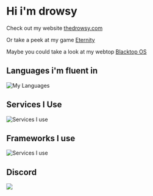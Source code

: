 # Hi i'm drowsy
Check out my website [thedrowsy.com](https://thedrowsy.com)

Or take a peek at my game [Eternity](https://github.com/bcat1023/Eternity)

Maybe you could take a look at my webtop [Blacktop OS](https://github.com/bcat1023/blacktop-os)

## Languages i'm fluent in
![My Languages](https://skillicons.dev/icons?i=js,html,css,javascript,c,cpp,dotnet,nodejs,py)
## Services I Use
![Services I use](https://skillicons.dev/icons?i=netlify,git,cloudflare)
## Frameworks I use
![Services I use](https://skillicons.dev/icons?i=express)
## Discord
![](https://dcbadge.vercel.app/api/shield/717523777432584202?theme=discord-inverted)
